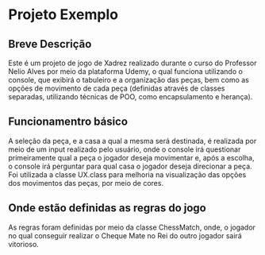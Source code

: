 # Projeto Exemplo

## Breve Descrição
Este é um projeto de jogo de Xadrez realizado durante o curso do Professor Nelio Alves por meio da plataforma Udemy, o qual funciona utilizando o console, que exibirá o tabuleiro e a organização das peças, bem como as opções de movimento de cada peça (definidas através de classes separadas, utilizando técnicas de POO, como encapsulamento e herança).

## Funcionamentro básico
A seleção da peça, e a casa a qual a mesma será destinada, é realizada por meio de um input realizado pelo usuário, onde o console irá questionar primeiramente qual a peça o jogador deseja movimentar e, após a escolha, o console irá perguntar para qual casa o jogador deseja direcionar a peça. Foi utilizada a classe UX.class para melhoria na visualização das opções dos movimentos das peças, por meio de cores.

## Onde estão definidas as regras do jogo
As regras foram definidas por meio da classe ChessMatch, onde, o jogador no qual conseguir realizar o Cheque Mate no Rei do outro jogador sairá vitorioso.
